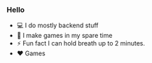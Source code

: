 ### Hello

- 💻 I do mostly backend stuff
- 🔭 I make games in my spare time
- ⚡ Fun fact I can hold breath up to 2 minutes.
- ❤️ Games
